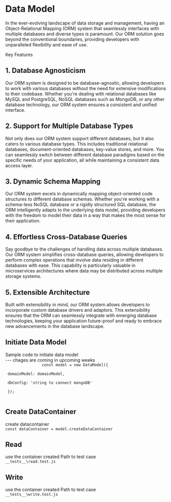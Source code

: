 <div>
    <h1>Data Model</h1>
    <section>
        In the ever-evolving landscape of data storage and management, having an Object-Relational Mapping (ORM) system that seamlessly interfaces with multiple databases and diverse types is paramount. Our ORM solution goes beyond the conventional boundaries, providing developers with unparalleled flexibility and ease of use.

Key Features
<h2> 1. Database Agnosticism</h2>

<p>Our ORM system is designed to be database-agnostic, allowing developers to work with various databases without the need for extensive modifications to their codebase. Whether you're dealing with relational databases like MySQL and PostgreSQL, NoSQL databases such as MongoDB, or any other database technology, our ORM system ensures a consistent and unified interface.</p>

<h2>2. Support for Multiple Database Types</h2>

<p>Not only does our ORM system support different databases, but it also caters to various database types. This includes traditional relational databases, document-oriented databases, key-value stores, and more. You can seamlessly switch between different database paradigms based on the specific needs of your application, all while maintaining a consistent data access layer.</p>

<h2>3. Dynamic Schema Mapping</h2>

<p>Our ORM system excels in dynamically mapping object-oriented code structures to different database schemas. Whether you're working with a schema-less NoSQL database or a rigidly structured SQL database, the ORM intelligently adapts to the underlying data model, providing developers with the freedom to model their data in a way that makes the most sense for their application.</p>

<h2>4. Effortless Cross-Database Queries</h2>

<p>Say goodbye to the challenges of handling data across multiple databases. Our ORM system simplifies cross-database queries, allowing developers to perform complex operations that involve data residing in different databases with ease. This capability is particularly valuable in microservices architectures where data may be distributed across multiple storage systems.</p>

<h2>5. Extensible Architecture</h2>

<p>Built with extensibility in mind, our ORM system allows developers to incorporate custom database drivers and adaptors. This extensibility ensures that the ORM can seamlessly integrate with emerging database technologies, keeping your application future-proof and ready to embrace new advancements in the database landscape.</p>
    </section>
    <section>
        <h1>Initiate Data Model</h1>
        <p>
            Sample code to initiate data model
            <br/>
            --- chages are coming in upcoming weeks
            <code>
                const model = new DataModel({
                   <br/> domainModel: domainModel,
                    <br/> dbConfig: 'string to connect mongoDB'
                <br/> });
            </code>
        </p>
        <div style="left:10px">
            <h2>
                Create DataContainer
            </h2>
            <p>
                create datacontainer 
            <br/>
            <code>const dataContainer = model.createDataContainer </code>
            </p>
                <div style="left:10px">
                    <h2>
                        Read
                    </h2>
                    <p>
                        use the container created
                        Path to test case
                        </br>
                        <code>__tests__\read.test.js </code>
                    </p>
                </div>
                <div style="left:10px">
                    <h2>
                        Write
                    </h2>
                    <p>
                        use the container created
                        Path to test case
                        </br>
                        <code>__tests__\write.test.js</code>
                    </p>
                </div>
        </div>
    </section>
    <section>
        <h1>
        </h1>
    </section>
</div>

